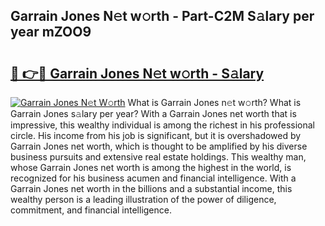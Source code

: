 ## Garrain Jones N𝚎t w𝚘rth - Part-C2M S𝚊lary per year mZOO9

# <h2><a href="http://gc1s9wd.nevu.top/?p=Garrain+Jones">🔗 👉🔴 Garrain Jones N𝚎t w𝚘rth - S𝚊lary</a></h2>

[![Garrain Jones N𝚎t W𝚘rth](https://i.imgur.com/Oavwk0R.jpeg)](http://gc1s9wd.nevu.top/?p=Garrain+Jones)
What is Garrain Jones n𝚎t w𝚘rth? What is Garrain Jones s𝚊lary per year?
With a Garrain Jones net worth that is impressive, this wealthy individual is among the richest in his professional circle. His income from his job is significant, but it is overshadowed by Garrain Jones net worth, which is thought to be amplified by his diverse business pursuits and extensive real estate holdings. This wealthy man, whose Garrain Jones net worth is among the highest in the world, is recognized for his business acumen and financial intelligence. With a Garrain Jones net worth in the billions and a substantial income, this wealthy person is a leading illustration of the power of diligence, commitment, and financial intelligence.
